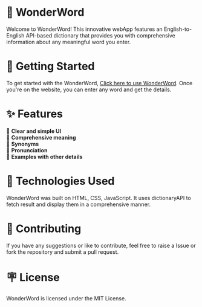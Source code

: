 # 🚀 WonderWord
Welcome to WonderWord! This innovative webApp features an English-to-English API-based dictionary that provides you with comprehensive information about any meaningful word you enter. 

# 🌱 Getting Started
To get started with the WonderWord, [Click here to use WonderWord](https://aswin-vs.github.io/WonderWord). Once you're on the website, you can enter any word and get the details.

# ✨ Features
  🌟 **Clear and simple UI**  
  🌟 **Comprehensive meaning**  
  🌟 **Synonyms**  
  🌟 **Pronunciation**  
  🌟 **Examples with other details**

# 💫 Technologies Used
WonderWord was built on HTML, CSS, JavaScript. It uses dictionaryAPI to fetch result and display them in a comprehensive manner.

# 🤝 Contributing
If you have any suggestions or like to contribute, feel free to raise a Issue or fork the repository and submit a pull request.

# 🪧 License
WonderWord is licensed under the MIT License.